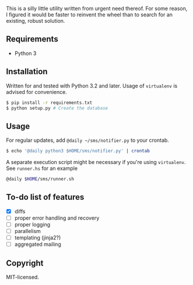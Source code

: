 This is a silly little utility written from urgent need thereof. For some reason,
I figured it would be faster to reinvent the wheel than to search for an existing,
robust solution.

## Requirements

-   Python 3

## Installation

Written for and tested with Python 3.2 and later. Usage of `virtualenv` is advised
for convenience.

```sh
$ pip install -r requirements.txt
$ python setup.py # Create the database
```

## Usage

For regular updates, add `@daily ~/sms/notifier.py` to your crontab.

```sh
$ echo '@daily python3 $HOME/sms/notifier.py' | crontab
```

A separate execution script might be necessary if you're using `virtualenv`. See
`runner.hs` for an example

```sh
@daily $HOME/sms/runner.sh
```

## To-do list of features

- [x] diffs
- [ ] proper error handling and recovery
- [ ] proper logging
- [ ] parallelism
- [ ] templating (jinja2?)
- [ ] aggregated mailing

## Copyright

MIT-licensed.

